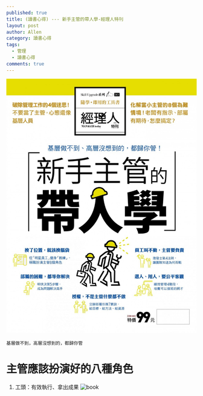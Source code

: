 ```yaml
---
published: true
title: (讀書心得) --- 新手主管的帶人學-經理人特刊
layout: post
author: Allen
category: 讀書心得
tags: 
  - 管理
  - 讀書心得
comments: true
---
```


![book](/images/blog/20191214/20191214-000.jpg)

```基層做不到，高層沒想到的，都歸你管```

# 主管應該扮演好的八種角色
1. 工頭：有效執行、拿出成果
![book](/images/blog/20191214/20191214-001.png)
  